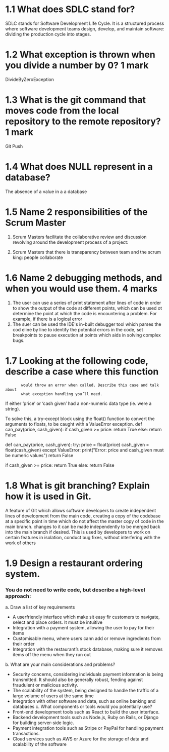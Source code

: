 # 1.1 What does SDLC stand for? 
SDLC stands for Software Development Life Cycle. It is a structured process where software development teams design, develop, and maintain software: dividing the production cycle into stages.

# 1.2   What exception is thrown when you divide a number by 0?	1 mark
DivideByZeroException


# 1.3   What is the git command that moves code from the local repository to the remote repository? 	1 mark
Git Push

# 1.4   What does NULL represent in a database? 	   
The absence of a value in a a database

# 1.5   Name 2 responsibilities of the Scrum Master 
1. Scrum Masters facilitate the collaborative review and discussion revolving around the development process of a project: 

2. Scrum Masters that there is transparency between team and the scrum king: people collaborate 


# 1.6   Name 2 debugging methods, and when you would use them.	  4 marks
1. The user can use a series of print statement after lines of code in order to show the output of the code at different points, which can be used ot determine the point at which the code is encountering a problem. For example, if there is a logical error
2. The suer can be used the IDE's in-built debugger tool which parses the cod eline by line to identify the potential errors in the code, set breakpoints to pause execution at points which aids in solving complex bugs.

# 1.7   Looking at the following code, describe a case where this function
           would throw an error when called. Describe this case and talk about
           what exception handling you’ll need. 

If either ‘price’ or ‘cash given’ had a non-numeric data type (ie. were a string). 

To solve this, a try-except block using the float() function to convert the arguments to floats, to be caught with a ValueError exception. 
def can_pay(price, cash_given):
   if cash_given >= price:
       return True
   else:
       return False

def can_pay(price, cash_given):
   try:
       price = float(price)
       cash_given = float(cash_given)
   except ValueError:
       print("Error: price and cash_given must be numeric values")
       return False

   if cash_given >= price:
       return True
   else:
       return False


# 1.8    What is git branching? Explain how it is used in Git.
A feature of Git which allows software developers to create independent lines of development from the main code, creating a copy of the codebase at a specific point in time which do not affect the master copy of code in the main branch. changes to it can be made independently to be merged back into the main branch if desired. This is used by developers to  work on certain features in isolation, conduct bug fixes, without interfering with the work of others


# 1.9  Design a restaurant ordering system. 
### You do not need to write code, but describe a high-level approach: 
a.	Draw a list of key requirements
-	A userfriendly interface which make sit easy fir customers to navigate, select and place orders. It must be intuitive
-	Integration with a payment system, allowing the user to pay for their items
-	Customisable menu, where users cann add or remove ingredients from their order
-	Integration with the restaurant’s stock database, making sure it removes items off the menu when they run out

b.	What are your main considerations and problems?
-	Security concerns, considering individuals payment information is being transmitted. It should also be generally robust, fending against fraudulent or malicious activity.
-	The scalability of the system, being designed to handle the traffic of a  large volume of users at the same time
-	Integration with other software and data, such as online banking and databases
c.	What components or tools would you potentially use? 
-	Front-end development tools such as React to build the user interface. 
-	Backend development tools such as Node.js, Ruby on Rails, or Django for building server-side logic.
-	Payment integration tools such as Stripe or PayPal for handling payment transactions.
-	Cloud services such as AWS or Azure for the storage of data and scalability of the software


